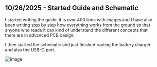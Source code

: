 <!--
  ===================    !!READ THIS NOTICE!!   ====================
  DO NOT edit this file manually. Your changes WILL BE OVERWRITTEN!
  This journal is auto generated and updated by Hack Club Blueprint.
  To edit this file, please edit your journal entries on Blueprint.
  ==================================================================
-->

## 10/26/2025 - Started Guide and Schematic  

I started writing the guide, it is over 400 lines with images and I have also been writing step by step how everything works from the ground so that anyone who reads it can kind of understand the different concepts that there are in advanced PCB design. 

I then started the schematic and just finished routing the battery charger and also the USB-C port.

![image](https://blueprint.hackclub.com/user-attachments/blobs/proxy/eyJfcmFpbHMiOnsiZGF0YSI6NTg4NiwicHVyIjoiYmxvYl9pZCJ9fQ==--452b9441526ea0be4c6fbe8e5972c305d0bc66d1/image.png)
  

